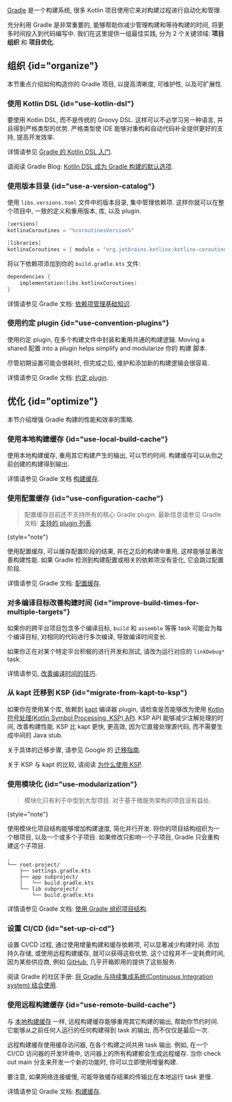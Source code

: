 [//]: # (title: Gradle 最佳实践)

[Gradle](https://docs.gradle.org/current/userguide/userguide.html) 是一个构建系统, 很多 Kotlin 项目使用它来对构建过程进行自动化和管理.

充分利用 Gradle 是非常重要的, 能够帮助你减少管理构建和等待构建的时间, 将更多时间投入到代码编写中.
我们在这里提供一组最佳实践, 分为 2 个关键领域: **项目组织** 和 **项目优化**.

## 组织 {id="organize"}

本节重点介绍如何构造你的 Gradle 项目, 以提高清晰度, 可维护性, 以及可扩展性.

### 使用 Kotlin DSL {id="use-kotlin-dsl"}

要使用 Kotlin DSL, 而不是传统的 Groovy DSL. 这样可以不必学习另一种语言, 并且得到严格类型的优势.
严格类型使 IDE 能够对重构和自动代码补全提供更好的支持, 提高开发效率.

详情请参见 [Gradle 的 Kotlin DSL 入门](https://docs.gradle.org/current/userguide/kotlin_dsl.html).

请阅读 Gradle Blog: [Kotlin DSL 成为 Gradle 构建的默认选项](https://blog.gradle.org/kotlin-dsl-is-now-the-default-for-new-gradle-builds).

### 使用版本目录 {id="use-a-version-catalog"}

使用 `libs.versions.toml` 文件中的版本目录, 集中管理依赖项.
这样你就可以在整个项目中, 一致的定义和重用版本, 库, 以及 plugin.

```kotlin
[versions]
kotlinxCoroutines = "%coroutinesVersion%"

[libraries]
kotlinxCoroutines = { module = "org.jetbrains.kotlinx:kotlinx-coroutines-core", version.ref = "kotlinxCoroutines" }
```

将以下依赖项添加到你的 `build.gradle.kts` 文件:

```kotlin
dependencies {
    implementation(libs.kotlinxCoroutines)
}
```

详情请参见 Gradle 文档: [依赖项管理基础知识](https://docs.gradle.org/current/userguide/dependency_management_basics.html#version_catalog).

### 使用约定 plugin {id="use-convention-plugins"}

<primary-label ref="advanced"/>

使用约定 plugin, 在多个构建文件中封装和重用共通的构建逻辑.
Moving a shared 配置 into a plugin helps simplify and modularize 你的 构建 脚本.

尽管初期设置可能会很耗时, 但完成之后, 维护和添加新的构建逻辑会很容易.

详情请参见 Gradle 文档: [约定 plugin](https://docs.gradle.org/current/userguide/custom_plugins.html#sec:convention_plugins).

## 优化 {id="optimize"}

本节介绍增强 Gradle 构建的性能和效率的策略.

### 使用本地构建缓存 {id="use-local-build-cache"}

使用本地构建缓存, 重用其它构建产生的输出, 可以节约时间. 构建缓存可以从你之前创建的构建得到输出.

详情请参见 Gradle 文档 [构建缓存](https://docs.gradle.org/current/userguide/build_cache.html).

### 使用配置缓存 {id="use-configuration-cache"}

> 配置缓存目前还不支持所有的核心 Gradle plugin.
> 最新信息请参见 Gradle 文档:
> [支持的 plugin 列表](https://docs.gradle.org/current/userguide/configuration_cache.html#config_cache:plugins:core).
>
{style="note"}

使用配置缓存, 可以缓存配置阶段的结果, 并在之后的构建中重用, 这样能够显著改善构建性能.
如果 Gradle 检测到构建配置或相关的依赖项没有变化, 它会跳过配置阶段.

详情请参见 Gradle 文档: [配置缓存](https://docs.gradle.org/current/userguide/configuration_cache.html).

### 对多编译目标改善构建时间 {id="improve-build-times-for-multiple-targets"}

如果你的跨平台项目包含多个编译目标, `build` 和 `assemble` 等等 task 可能会为每个编译目标,
对相同的代码进行多次编译, 导致编译时间变长.

如果你正在对某个特定平台积极的进行开发和测试, 请改为运行对应的 `linkDebug*` task.

详情请参见, [改善编译时间的技巧](native-improving-compilation-time.md#gradle-configuration).

### 从 kapt 迁移到 KSP {id="migrate-from-kapt-to-ksp"}

如果你在使用某个库, 依赖到 [kapt](kapt.md) 编译器 plugin, 请检查是否能够改为使用 [Kotlin 符号处理(Kotlin Symbol Processing, KSP) API](ksp-overview.md).
KSP API 能够减少注解处理的时间, 改善构建性能.
KSP 比 kapt 更快, 更高效, 因为它直接处理源代码, 而不需要生成中间的 Java stub.

关于具体的迁移步骤, 请参见 Google 的 [迁移指南](https://developer.android.com/build/migrate-to-ksp).

关于 KSP 与 kapt 的比较, 请阅读 [为什么使用 KSP](ksp-why-ksp.md).

### 使用模块化 {id="use-modularization"}

<primary-label ref="advanced"/>

> 模块化只有利于中型到大型项目. 对于基于微服务架构的项目没有益处.
>
{style="note"}

使用模块化项目结构能够增加构建速度, 简化并行开发.
将你的项目结构组织为一个根项目, 以及一个或多个子项目.
如果修改只影响一个子项目, Gradle 只会重构建这个子项目.

```none
.
└── root-project/
    ├── settings.gradle.kts
    ├── app subproject/
    │   └── build.gradle.kts
    └── lib subproject/
        └── build.gradle.kts
```

详情请参见 Gradle 文档: [使用 Gradle 组织项目结构](https://docs.gradle.org/current/userguide/multi_project_builds.html).

### 设置 CI/CD {id="set-up-ci-cd"}
<primary-label ref="advanced"/>

设置 CI/CD 过程, 通过使用增量构建和缓存依赖项, 可以显著减少构建时间.
添加持久存储, 或使用远程构建缓存, 就可以获得这些优势.
这个过程并不一定耗费时间, 因为某些供应商, 例如 [GitHub](https://github.com/features/actions), 几乎开箱即用的提供了这些服务.

阅读 Gradle 的社区手册: [将 Gradle 与持续集成系统(Continuous Integration system) 结合使用](https://cookbook.gradle.org/ci/).

### 使用远程构建缓存 {id="use-remote-build-cache"}
<primary-label ref="advanced"/>

与 [本地构建缓存](#use-local-build-cache) 一样, 远程构建缓存能够重用其它构建的输出, 帮助你节约时间.
它能够从之前任何人运行的任何构建得到 task 的输出, 而不仅仅是最后一次.

远程构建缓存使用缓存访问器, 在各个构建之间共用 task 输出.
例如, 在一个 CI/CD 访问器的开发环境中, 访问器上的所有构建都会生成远程缓存.
当你 check out main 分支来开发一个新的功能时, 你可以立即使用增量构建.

要注意, 如果网络连接缓慢, 可能导致缓存结果的传输比在本地运行 task 更慢.

详情请参见 Gradle 文档: [构建缓存](https://docs.gradle.org/current/userguide/build_cache.html).
